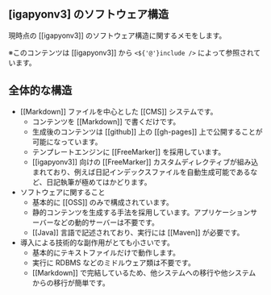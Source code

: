## [igapyonv3] のソフトウェア構造

現時点の [[igapyonv3]] のソフトウェア構造に関するメモをします。

※このコンテンツは [[igapyonv3]] から `<${'@'}include />` によって参照されています。

## 全体的な構造

* [[Markdown]] ファイルを中心とした [[CMS]] システムです。
  * コンテンツを [[Markdown]] で書くだけです。
  * 生成後のコンテンツは [[github]] 上の [[gh-pages]] 上で公開することが可能になっています。
  * テンプレートエンジンに [[FreeMarker]] を採用しています。
  * [[igapyonv3]] 向けの [[FreeMarker]] カスタムディレクティブが組み込まれており、例えば日記インデックスファイルを自動生成可能であるなど、日記執筆が極めてはかどります。
* ソフトウェアに関すること
  * 基本的に [[OSS]] のみで構成されています。
  * 静的コンテンツを生成する手法を採用しています。アプリケーションサーバーなどの動的サーバーは不要です。
  * [[Java]] 言語で記述されており、実行には [[Maven]] が必要です。
* 導入による技術的な副作用がとても小さいです。
  * 基本的にテキストファイルだけで動作します。
  * 実行に RDBMS などのミドルウェア類は不要です。
  * [[Markdown]] で完結しているため、他システムへの移行や他システムからの移行が簡単です。
